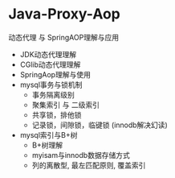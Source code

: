 # Java-Proxy-Aop
动态代理 与 SpringAOP理解与应用

* JDK动态代理理解
* CGlib动态代理理解
* SpringAop理解与使用
* mysql事务与锁机制
    * 事务隔离级别
    * 聚集索引 与 二级索引
    * 共享锁，排他锁
    * 记录锁，间隙锁，临键锁 (innodb解决幻读)
* mysql索引与B+树
  * B+树理解
  * myisam与innodb数据存储方式
  * 列的离散型, 最左匹配原则, 覆盖索引
